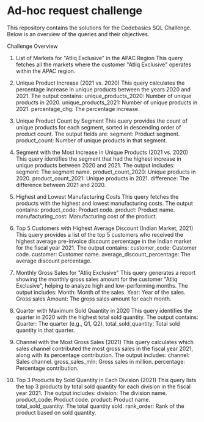 ﻿# Ad-hoc request challenge

This repository contains the solutions for the Codebasics SQL Challenge. Below is an overview of the queries and their objectives.

Challenge Overview
1. List of Markets for "Atliq Exclusive" in the APAC Region
This query fetches all the markets where the customer "Atliq Exclusive" operates within the APAC region.

2. Unique Product Increase (2021 vs. 2020)
This query calculates the percentage increase in unique products between the years 2020 and 2021.
The output contains:
unique_products_2020: Number of unique products in 2020.
unique_products_2021: Number of unique products in 2021.
percentage_chg: The percentage increase.

3. Unique Product Count by Segment
This query provides the count of unique products for each segment, sorted in descending order of product count. The output fields are:
segment: Product segment.
product_count: Number of unique products in that segment.

4. Segment with the Most Increase in Unique Products (2021 vs. 2020)
This query identifies the segment that had the highest increase in unique products between 2020 and 2021. The output includes:
segment: The segment name.
product_count_2020: Unique products in 2020.
product_count_2021: Unique products in 2021.
difference: The difference between 2021 and 2020.

5. Highest and Lowest Manufacturing Costs
This query fetches the products with the highest and lowest manufacturing costs. The output contains:
product_code: Product code.
product: Product name.
manufacturing_cost: Manufacturing cost of the product.

6. Top 5 Customers with Highest Average Discount (Indian Market, 2021)
This query provides a list of the top 5 customers who received the highest average pre-invoice discount percentage in the Indian market for the fiscal year 2021. The output contains:
customer_code: Customer code.
customer: Customer name.
average_discount_percentage: The average discount percentage.

7. Monthly Gross Sales for "Atliq Exclusive"
This query generates a report showing the monthly gross sales amount for the customer "Atliq Exclusive", helping to analyze high and low-performing months. The output includes:
Month: Month of the sales.
Year: Year of the sales.
Gross sales Amount: The gross sales amount for each month.

8. Quarter with Maximum Sold Quantity in 2020
This query identifies the quarter in 2020 with the highest total sold quantity. The output contains:
Quarter: The quarter (e.g., Q1, Q2).
total_sold_quantity: Total sold quantity in that quarter.

9. Channel with the Most Gross Sales (2021)
This query calculates which sales channel contributed the most gross sales in the fiscal year 2021, along with its percentage contribution. The output includes:
channel: Sales channel.
gross_sales_mln: Gross sales in million.
percentage: Percentage contribution.

10. Top 3 Products by Sold Quantity in Each Division (2021)
This query lists the top 3 products by total sold quantity for each division in the fiscal year 2021. The output includes:
division: The division name.
product_code: Product code.
product: Product name.
total_sold_quantity: The total quantity sold.
rank_order: Rank of the product based on sold quantity.
